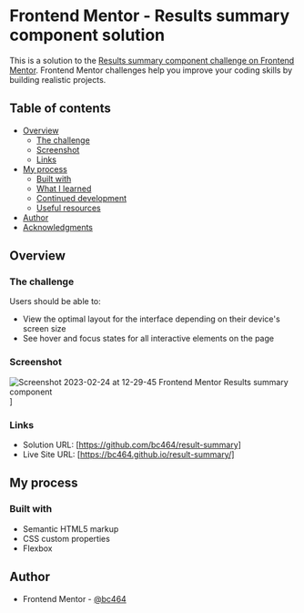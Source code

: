 # Frontend Mentor - Results summary component solution

This is a solution to the [Results summary component challenge on Frontend Mentor](https://www.frontendmentor.io/challenges/results-summary-component-CE_K6s0maV). Frontend Mentor challenges help you improve your coding skills by building realistic projects. 

## Table of contents

- [Overview](#overview)
  - [The challenge](#the-challenge)
  - [Screenshot](#screenshot)
  - [Links](#links)
- [My process](#my-process)
  - [Built with](#built-with)
  - [What I learned](#what-i-learned)
  - [Continued development](#continued-development)
  - [Useful resources](#useful-resources)
- [Author](#author)
- [Acknowledgments](#acknowledgments)

## Overview

### The challenge

Users should be able to:

- View the optimal layout for the interface depending on their device's screen size
- See hover and focus states for all interactive elements on the page

### Screenshot

![Screenshot 2023-02-24 at 12-29-45 Frontend Mentor Results summary component](https://user-images.githubusercontent.com/82536545/221156774-e6fa1cbe-2273-433f-bce0-a4b76e93fd64.png)
]

### Links

- Solution URL: [https://github.com/bc464/result-summary]
- Live Site URL: [https://bc464.github.io/result-summary/]

## My process

### Built with

- Semantic HTML5 markup
- CSS custom properties
- Flexbox

## Author

- Frontend Mentor - [@bc464](https://www.frontendmentor.io/profile/yourusername)




